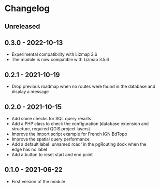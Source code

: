 # Changelog

## Unreleased

## 0.3.0 - 2022-10-13

* Experimental compatibility with Lizmap 3.6
* The module is now compatible with Lizmap 3.5.6

## 0.2.1 - 2021-10-19

* Drop previous roadmap when no routes were found in the database and display a message

## 0.2.0 - 2021-10-15

* Add some checks for SQL query results
* Add a PHP class to check the configuration (database extension and structure, required QGIS project layers)
* Improve the import script example for French IGN BdTopo
* Improve the spatial query performance
* Add a default label 'unnamed road' in the pgRouting dock when the edge has no label
* Add a button to reset start and end point

## 0.1.0 - 2021-06-22

* First version of the module
